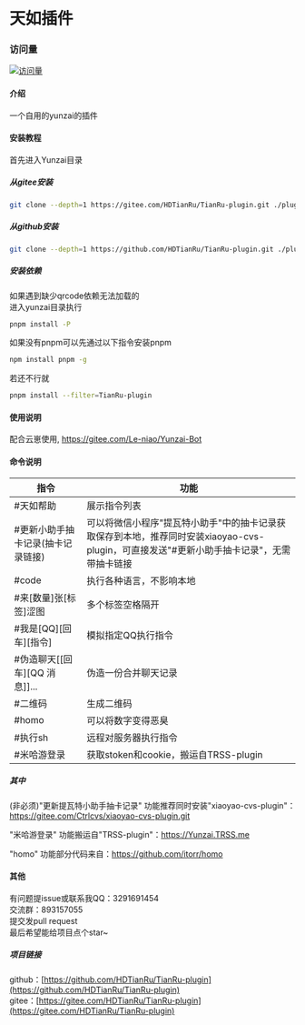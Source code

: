 # 天如插件

### 访问量

[![访问量](https://profile-counter.glitch.me/TianRu-plugin/count.svg)](https://github.com/HDTianRu/TianRu-plugin)

#### 介绍

一个自用的yunzai的插件

#### 安装教程

首先进入Yunzai目录  

##### 从gitee安装
```bash
git clone --depth=1 https://gitee.com/HDTianRu/TianRu-plugin.git ./plugins/TianRu-plugin
```

##### 从github安装
```bash
git clone --depth=1 https://github.com/HDTianRu/TianRu-plugin.git ./plugins/TianRu-plugin
```

##### 安装依赖
如果遇到缺少qrcode依赖无法加载的  
进入yunzai目录执行  
```bash
pnpm install -P
```
如果没有pnpm可以先通过以下指令安装pnpm
```bash
npm install pnpm -g
```
若还不行就
```bash
pnpm install --filter=TianRu-plugin
```

#### 使用说明
配合云崽使用, https://gitee.com/Le-niao/Yunzai-Bot

#### 命令说明

|指令|功能|
|-----|-----|
|#天如帮助|展示指令列表|
|#更新小助手抽卡记录(抽卡记录链接)|可以将微信小程序"提瓦特小助手"中的抽卡记录获取保存到本地，推荐同时安装xiaoyao-cvs-plugin，可直接发送"#更新小助手抽卡记录"，无需带抽卡链接|
|#code|执行各种语言，不影响本地|
|#来[数量]张[标签]涩图|多个标签空格隔开|
|#我是[QQ][回车][指令]|模拟指定QQ执行指令|
|#伪造聊天[[回车][QQ 消息]]...|伪造一份合并聊天记录|
|#二维码|生成二维码|
|#homo|可以将数字变得恶臭|
|#执行sh|远程对服务器执行指令|
|#米哈游登录|获取stoken和cookie，搬运自TRSS-plugin|


##### 其中
(非必须)"更新提瓦特小助手抽卡记录" 功能推荐同时安装"xiaoyao-cvs-plugin"：https://gitee.com/Ctrlcvs/xiaoyao-cvs-plugin.git  

"米哈游登录" 功能搬运自"TRSS-plugin"：https://Yunzai.TRSS.me  

"homo" 功能部分代码来自：https://github.com/itorr/homo  


#### 其他
有问题提issue或联系我QQ：3291691454  
交流群：893157055  
提交发pull request  
最后希望能给项目点个star~

##### 项目链接
github：[https://github.com/HDTianRu/TianRu-plugin](https://github.com/HDTianRu/TianRu-plugin)  
gitee：[https://gitee.com/HDTianRu/TianRu-plugin](https://gitee.com/HDTianRu/TianRu-plugin)